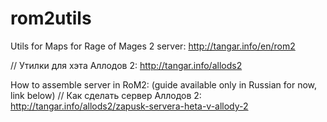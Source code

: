 # rom2utils
Utils for Maps for Rage of Mages 2 server: http://tangar.info/en/rom2 

// Утилки для хэта Аллодов 2: http://tangar.info/allods2

How to assemble server in RoM2: (guide available only in Russian for now, link below)
// Как сделать сервер Аллодов 2: http://tangar.info/allods2/zapusk-servera-heta-v-allody-2
